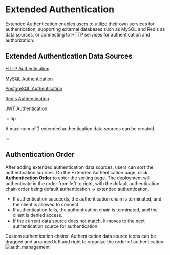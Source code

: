# Extended Authentication

Extended Authentication enables users to utilize their own services for authentication, supporting external databases such as MySQL and Redis as data sources, or connecting to HTTP services for authentication and authorization.

## Extended Authentication Data Sources

[HTTP Authentication](./http_auth.md)

[MySQL Authentication](./mysql_auth.md)

[PostgreSQL Authentication](./pgsql_auth.md)

[Redis Authentication](./redis_auth.md)

[JWT Authentication](./jwt_auth.md)

::: tip

A maximum of 2 extended authentication data sources can be created. 

:::

## Authentication Order

After adding extended authentication data sources, users can sort the authentication sources. On the Extended Authentication page, click **Authentication Order** to enter the sorting page. The deployment will authenticate in the order from left to right, with the default authentication chain order being default authentication -> extended authentication.

- If authentication succeeds, the authentication chain is terminated, and the client is allowed to connect.
- If authentication fails, the authentication chain is terminated, and the client is denied access.
- If the current data source does not match, it moves to the next authentication source for authentication.

Custom authentication chains: Authentication data source icons can be dragged and arranged left and right to organize the order of authentication. ![auth_management](./_assets/auth_management.png)
